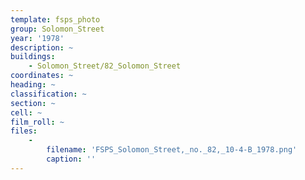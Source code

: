```yaml
---
template: fsps_photo
group: Solomon_Street
year: '1978'
description: ~
buildings:
    - Solomon_Street/82_Solomon_Street
coordinates: ~
heading: ~
classification: ~
section: ~
cell: ~
film_roll: ~
files:
    -
        filename: 'FSPS_Solomon_Street,_no._82,_10-4-B_1978.png'
        caption: ''
---
```

